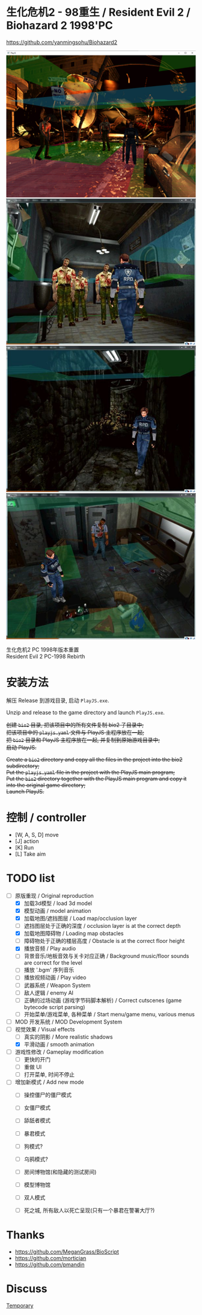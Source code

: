 # 生化危机2 - 98重生 / Resident Evil 2 / Biohazard 2 1998'PC

https://github.com/yanmingsohu/Biohazard2

![screen](https://github.com/yanmingsohu/PlayJS/blob/master/screen/s2.jpg)
![screen](https://github.com/yanmingsohu/PlayJS/blob/master/screen/s3.jpg)
![screen](https://github.com/yanmingsohu/PlayJS/blob/master/screen/s4.jpg)
![screen](https://github.com/yanmingsohu/PlayJS/blob/master/screen/s5.jpg)

生化危机2 PC 1998年版本重置  
Resident Evil 2 PC-1998 Rebirth


# 安装方法

解压 Release 到游戏目录, 启动 `PlayJS.exe`.

Unzip and release to the game directory and launch `PlayJS.exe`.


~~创建 `bio2` 目录, 把该项目中的所有文件复制 bio2 子目录中;~~  
~~把该项目中的 `playjs.yaml` 文件与 PlayJS 主程序放在一起;~~  
~~把 `bio2` 目录和 PlayJS 主程序放在一起, 并复制到原始游戏目录中;~~  
~~启动 PlayJS.~~

~~Create a `bio2` directory and copy all the files in the project into the bio2 subdirectory;~~  
~~Put the `playjs.yaml` file in the project with the PlayJS main program;~~  
~~Put the `bio2` directory together with the PlayJS main program and copy it into the original game directory;~~  
~~Launch PlayJS.~~  


# 控制 / controller

* [W, A, S, D] move
* [J] action
* [K] Run
* [L] Take aim


# TODO list

* [ ] 原版重现 / Original reproduction
  * [x] 加载3d模型 / load 3d model
  * [x] 模型动画 / model animation
  * [x] 加载地图/遮挡图层 / Load map/occlusion layer
  * [ ] 遮挡图层处于正确的深度 / occlusion layer is at the correct depth
  * [x] 加载地图障碍物 / Loading map obstacles
  * [ ] 障碍物处于正确的楼层高度 / Obstacle is at the correct floor height
  * [x] 播放音频 / Play audio 
  * [ ] 背景音乐/地板音效与关卡对应正确 / Background music/floor sounds are correct for 
  the level
  * [ ] 播放 '.bgm' 序列音乐
  * [ ] 播放视频动画 / Play video
  * [ ] 武器系统 / Weapon System
  * [ ] 敌人逻辑 / enemy AI
  * [ ] 正确的过场动画 (游戏字节码脚本解析) / Correct cutscenes (game bytecode script parsing)
  * [ ] 开始菜单/游戏菜单, 各种菜单 / Start menu/game menu, various menus
* [ ] MOD 开发系统 / MOD Development System
* [ ] 视觉效果 / Visual effects
  * [ ] 真实的阴影 / More realistic shadows
  * [x] 平滑动画 / smooth animation
* [ ] 游戏性修改 / Gameplay modification
  * [ ] 更快的开门
  * [ ] 重做 UI
  * [ ] 打开菜单, 时间不停止
* [ ] 增加新模式 / Add new mode
  * [ ] 操控僵尸的僵尸模式
  * [ ] 女僵尸模式
  * [ ] 舔舐者模式
  * [ ] 暴君模式
  * [ ] 狗模式?
  * [ ] 乌鸦模式?
  * [ ] 房间博物馆(和隐藏的测试房间)
  * [ ] 模型博物馆
  * [ ] 双人模式
  * [ ] 死之城, 所有敌人以死亡呈现(只有一个暴君在警署大厅?)


# Thanks

* https://github.com/MeganGrass/BioScript
* https://github.com/mortician
* https://github.com/pmandin


# Discuss

[Temporary](https://tieba.baidu.com/p/6067739411)